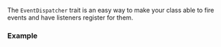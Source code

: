 <!---
title: EventDispatcher
subtitle: Traits
author: Robin Radic and Shea Lewis
-->

The `EventDispatcher` trait is an easy way to make your class able to fire events and have listeners register for them.


### Example
